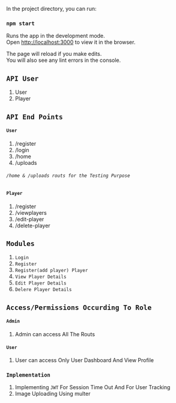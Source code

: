 In the project directory, you can run:

### `npm start`

Runs the app in the development mode.<br />
Open [http://localhost:3000](http://localhost:3000) to view it in the browser.

The page will reload if you make edits.<br />
You will also see any lint errors in the console.

## `API User`

1. User
2. Player


## `API End Points`
#### `User`
1. /register
2. /login
3. /home
4. /uploads
###### `/home & /uploads routs for the Testing Purpose`

#### `Player`
1. /register 
2. /viewplayers
3. /edit-player
4. /delete-player


##  `Modules`
1. `Login`
2. `Register` 
3. `Register(add player) Player`
4. `View Player Details`
5. `Edit Player Details`
6. `Delere Player Details`


## `Access/Permissions Occurding To Role`
#### `Admin`
1. Admin can access All The Routs 

#### `User`
1. User can access Only User Dashboard And View Profile


### `Implementation`
1. Implementing `JWT` For Session Time Out And For User Tracking
2. Image Uploading Using multer






